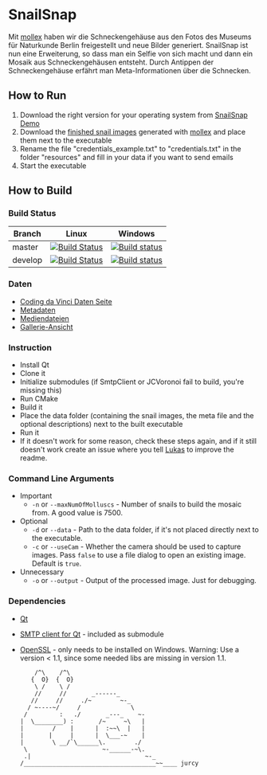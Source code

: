 # SnailSnap
Mit [mollex](https://github.com/snailsnap/mollex) haben wir die Schneckengehäuse aus den Fotos des Museums für Naturkunde Berlin freigestellt und neue Bilder generiert. SnailSnap ist nun eine Erweiterung, so dass man ein Selfie von sich macht und dann ein Mosaik aus Schneckengehäusen entsteht. Durch Antippen der Schneckengehäuse erfährt man Meta-Informationen über die Schnecken.
  
## How to Run
1. Download the right version for your operating system from [SnailSnap Demo](https://github.com/snailsnap/mosaic/releases)
2. Download the [finished snail images](https://drive.google.com/file/d/1Izx6REZ8cgFDzL6ChpSK208Hw_9kur5f/view) generated with [mollex](https://github.com/snailsnap/mollex) and place them next to the executable
3. Rename the file "credentials_example.txt" to "credentials.txt" in the folder "resources" and fill in your data if you want to send emails
4. Start the executable

## How to Build

### Build Status

|Branch      |Linux     |Windows   |
|------------|----------|----------|
|master      | [![Build Status](https://travis-ci.com/snailsnap/mosaic.svg?branch=master)](https://travis-ci.com/snailsnap/mosaic) | [![Build status](https://ci.appveyor.com/api/projects/status/5g1x1yk1wvlohao2/branch/master?svg=true)](https://ci.appveyor.com/project/lukaswagner/mosaic/branch/master) |
|develop     | [![Build Status](https://travis-ci.com/snailsnap/mosaic.svg?branch=develop)](https://travis-ci.com/snailsnap/mosaic) | [![Build status](https://ci.appveyor.com/api/projects/status/5g1x1yk1wvlohao2/branch/develop?svg=true)](https://ci.appveyor.com/project/lukaswagner/mosaic/branch/develop) |

### Daten

  - [Coding da Vinci Daten Seite](https://codingdavinci.de/daten/#museum-f%C3%BCr-naturkunde-berlin)
  - [Metadaten](http://gbif.naturkundemuseum-berlin.de/CDV2018/Mollusken/Metadaten/)
  - [Mediendateien](http://gbif.naturkundemuseum-berlin.de/CDV2018/Mollusken/)
  - [Gallerie-Ansicht](http://gbif.naturkundemuseum-berlin.de/CDV2018/mollusken-gallery.html)

### Instruction

  - Install Qt
  - Clone it
  - Initialize submodules (if SmtpClient or JCVoronoi fail to build, you're missing this)
  - Run CMake
  - Build it
  - Place the data folder (containing the snail images, the meta file and the optional descriptions) next to the built executable
  - Run it
  - If it doesn't work for some reason, check these steps again, and if it still doesn't work create an issue where you tell [Lukas](https://github.com/lukaswagner) to improve the readme.

### Command Line Arguments

  - Important
    - `-n` or `--maxNumOfMolluscs` - Number of snails to build the mosaic from. A good value is 7500.
  - Optional
    - `-d` or `--data` - Path to the data folder, if it's not placed directly next to the executable.
    - `-c` or `--useCam` - Whether the camera should be used to capture images. Pass `false` to use a file dialog to open an existing image. Default is `true`.
  - Unnecessary
    - `-o` or `--output` - Output of the processed image. Just for debugging.

### Dependencies

  - [Qt](https://www.qt.io/)
  - [SMTP client for Qt](https://github.com/bluetiger9/SmtpClient-for-Qt) - included as submodule
  - [OpenSSL](https://slproweb.com/products/Win32OpenSSL.html) - only needs to be installed on Windows. Warning: Use a version < 1.1, since some needed libs are missing in version 1.1.
  
            /^\    /^\
           {  O}  {  O}
            \ /    \ /
            //     //       _------_
           //     //     ./~        ~-_
          / ~----~/     /              \
         /         :   ./       _---_    ~-
        |  \________) :       /~     ~\   |
        |        /    |      |  :~~\  |   |
        |       |     |      |  \___-~    |
        |        \ __/`\______\.        ./
         \                     ~-______-~\.
         .|                                ~-_
        /_____________________________________~~____ jurcy  
        
